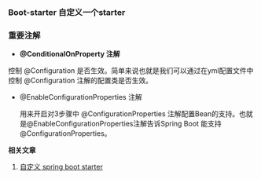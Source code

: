 ### Boot-starter 自定义一个starter



### 重要注解

-   **@ConditionalOnProperty 注解** 

  控制 @Configuration 是否生效。简单来说也就是我们可以通过在yml配置文件中控制 @Configuration 注解的配置类是否生效。

- @EnableConfigurationProperties 注解

  用来开启对3步骤中 @ConfigurationProperties 注解配置Bean的支持。也就是@EnableConfigurationProperties注解告诉Spring Boot 能支持@ConfigurationProperties。

**相关文章**

1. [自定义 spring boot starter ](https://www.cnblogs.com/hello-shf/p/10864977.html) 